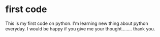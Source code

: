 # first code
This is my first code on python. I'm learning new thing about python everyday.
I would be happy if you give me your thought........
thank you.
